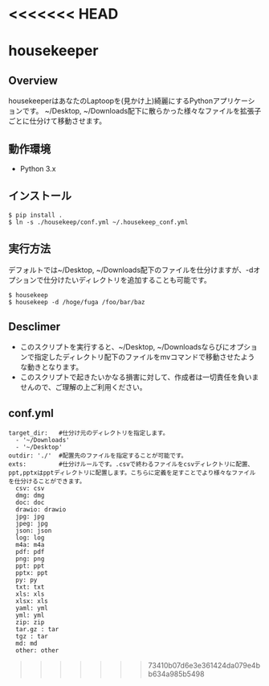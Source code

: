 <<<<<<< HEAD
=======
# housekeeper
## Overview
housekeeperはあなたのLaptoopを(見かけ上)綺麗にするPythonアプリケーションです。
~/Desktop, ~/Downloads配下に散らかった様々なファイルを拡張子ごとに仕分けて移動させます。

## 動作環境
* Python 3.x

## インストール
```
$ pip install .
$ ln -s ./housekeep/conf.yml ~/.housekeep_conf.yml
```

## 実行方法
デフォルトでは~/Desktop, ~/Downloads配下のファイルを仕分けますが、-dオプションで仕分けたいディレクトリを追加することも可能です。
```
$ housekeep
$ housekeep -d /hoge/fuga /foo/bar/baz
```

## Desclimer
* このスクリプトを実行すると、~/Desktop, ~/Downloadsならびにオプションで指定したディレクトリ配下のファイルをmvコマンドで移動させたような動きとなります。
* このスクリプトで起きたいかなる損害に対して、作成者は一切責任を負いませんので、ご理解の上ご利用ください。


## conf.yml
```
target_dir:   #仕分け元のディレクトリを指定します。
  - '~/Downloads'
  - '~/Desktop'
outdir: './'  #配置先のファイルを指定することが可能です。
exts:         #仕分けルールです。.csvで終わるファイルをcsvディレクトリに配置、ppt,pptxはpptディレクトリに配置します。こちらに定義を足すことでより様々なファイルを仕分けることができます。
  csv: csv
  dmg: dmg
  doc: doc
  drawio: drawio
  jpg: jpg
  jpeg: jpg
  json: json
  log: log
  m4a: m4a
  pdf: pdf
  png: png
  ppt: ppt
  pptx: ppt
  py: py
  txt: txt
  xls: xls
  xlsx: xls
  yaml: yml
  yml: yml
  zip: zip
  tar.gz : tar
  tgz : tar
  md: md
  other: other

```
>>>>>>> 73410b07d6e3e361424da079e4bb634a985b5498
